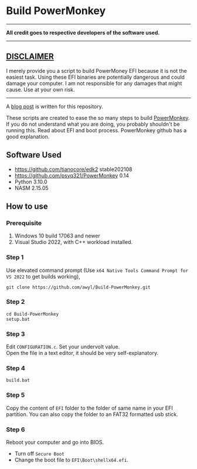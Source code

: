 # Build PowerMonkey

***
**All credit goes to respective developers of the software used.**
***
## <u>DISCLAIMER</u>  
I merely provide you a script to build PowerMoney EFI because it is not the easiest task.  Using these EFI binaries are potentially dangerous and could damage your computer.  I am not responsible for any damages that might cause.  Use at your own risk.

***

A [blog post](https://mreggtart.com/posts/undervolting-windows-11-powermonkey) is written for this repository.

These scripts are created to ease the so many steps to build [PowerMonkey](https://github.com/psyq321/PowerMonkey).  If you do not understand what you are doing, you probably shouldn't be running this.  Read about EFI and boot process.  PowerMonkey github has a good explanation.


## Software Used
- https://github.com/tianocore/edk2 stable202108
- https://github.com/psyq321/PowerMonkey 0.14
- Python 3.10.0
- NASM 2.15.05

## How to use

### Prerequisite
1. Windows 10 build 17063 and newer
2. Visual Studio 2022, with C++ workload installed.

### Step 1
Use elevated command prompt (Use `x64 Native Tools Command Prompt for VS 2022` to get builds working),
```
git clone https://github.com/awyl/Build-PowerMonkey.git
```

### Step 2
```
cd Build-PowerMonkey
setup.bat
```

### Step 3

Edit `CONFIGURATION.c`.  Set your undervolt value.  
Open the file in a text editor, it should be very self-explanatory.

### Step 4
```
build.bat
```

### Step 5
Copy the content of `EFI` folder to the folder of same name in your EFI partition.  You can also copy the folder to an FAT32 formatted usb stick.

### Step 6

Reboot your computer and go into BIOS.
- Turn off `Secure Boot`
- Change the boot file to `EFI\Boot\shellx64.efi`.

